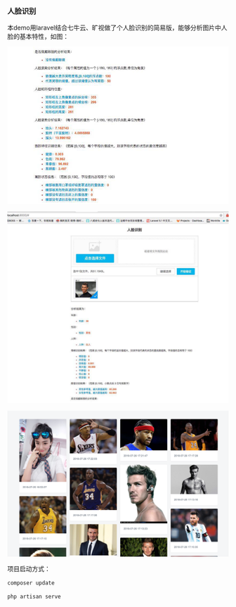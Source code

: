 
### 人脸识别

本demo用laravel结合七牛云、旷视做了个人脸识别的简易版，能够分析图片中人脸的基本特性，如图：

![](/public/img/1.jpeg)

![](/public/img/2.jpeg)

![](/public/img/3.png)

项目启动方式：

```php
composer update
```

```php
php artisan serve
```